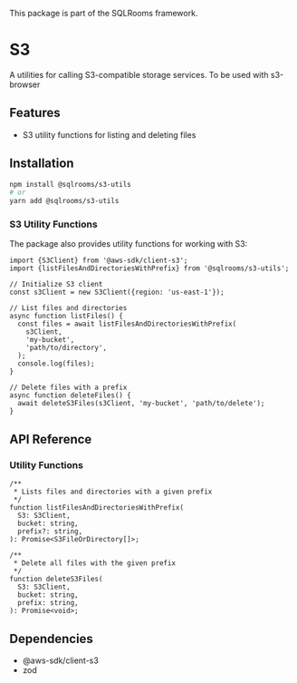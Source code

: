 This package is part of the SQLRooms framework.

# S3

A utilities for calling S3-compatible storage services. To be used with s3-browser

## Features

- S3 utility functions for listing and deleting files

## Installation

```bash
npm install @sqlrooms/s3-utils
# or
yarn add @sqlrooms/s3-utils
```

### S3 Utility Functions

The package also provides utility functions for working with S3:

```tsx
import {S3Client} from '@aws-sdk/client-s3';
import {listFilesAndDirectoriesWithPrefix} from '@sqlrooms/s3-utils';

// Initialize S3 client
const s3Client = new S3Client({region: 'us-east-1'});

// List files and directories
async function listFiles() {
  const files = await listFilesAndDirectoriesWithPrefix(
    s3Client,
    'my-bucket',
    'path/to/directory',
  );
  console.log(files);
}

// Delete files with a prefix
async function deleteFiles() {
  await deleteS3Files(s3Client, 'my-bucket', 'path/to/delete');
}
```

## API Reference

### Utility Functions

```tsx
/**
 * Lists files and directories with a given prefix
 */
function listFilesAndDirectoriesWithPrefix(
  S3: S3Client,
  bucket: string,
  prefix?: string,
): Promise<S3FileOrDirectory[]>;

/**
 * Delete all files with the given prefix
 */
function deleteS3Files(
  S3: S3Client,
  bucket: string,
  prefix: string,
): Promise<void>;
```

## Dependencies

- @aws-sdk/client-s3
- zod
